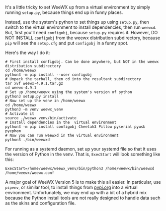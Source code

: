 It's a little tricky to set WeeWX up from a virtual environment by simply running `setup.py`, because things end up in
funny places.

Instead, use the system's python to set things up using `setup.py`, then switch to the virtual environment to install
dependencies, then run `weewxd`. But, first you'll need `configobj`, because `setup.py` requires it. However, DO NOT
INSTALL `configobj` from the weewx distribution subdirectory, because `pip` will see the `setup.cfg` and put `configobj`
in a funny spot.

Here's the way I do it:

```shell
# First install configobj. Can be done anywhere, but NOT in the weewx distribution subdirectory
cd /home/weewx
python3 -m pip install --user configobj
# Unpack the tarball, then cd into the resultant subdirectory
tar xvf weewx-4.9.1.tar.gz
cd weewx-4.9.1
# Set up /home/weewx using the system's version of python
python3 setup.py install
# Now set up the venv in /home/weewx
cd /home/weewx
python3 -m venv weewx_venv
# Activate it
source ./weewx_venv/bin/activate
# Install dependencies in the  virtual environment
python3 -m pip install configobj Cheetah3 Pillow pyserial pyusb pyephem
# Now you can run weewxd in the virtual environment
python3 ./bin/weewxd
```

For running as a systemd daemon, set up your systemd file so that it uses the version of Python in the venv. That
is, `ExecStart` will look something like this:

```
ExecStart=/home/weewx/weewx_venv/bin/python3 /home/weewx/bin/weewxd /home/weewx/weewx.conf
```

A major goal of WeeWX Version 5 is to make this all easier. In particular, use `pipenv`, or similar tool, to install
things from [pypi.org](http://pypi.org/) into a virtual environment. Unfortunately, we may end up with a bit of a hybrid
mix because the Python install tools are not really designed to handle data such as the skins and configuration file.
